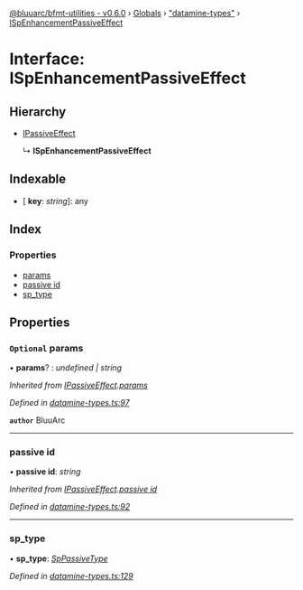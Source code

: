 [@bluuarc/bfmt-utilities - v0.6.0](../README.md) › [Globals](../globals.md) › ["datamine-types"](../modules/_datamine_types_.md) › [ISpEnhancementPassiveEffect](_datamine_types_.ispenhancementpassiveeffect.md)

# Interface: ISpEnhancementPassiveEffect

## Hierarchy

* [IPassiveEffect](_datamine_types_.ipassiveeffect.md)

  ↳ **ISpEnhancementPassiveEffect**

## Indexable

* \[ **key**: *string*\]: any

## Index

### Properties

* [params](_datamine_types_.ispenhancementpassiveeffect.md#optional-params)
* [passive id](_datamine_types_.ispenhancementpassiveeffect.md#passive-id)
* [sp_type](_datamine_types_.ispenhancementpassiveeffect.md#sp_type)

## Properties

### `Optional` params

• **params**? : *undefined | string*

*Inherited from [IPassiveEffect](_datamine_types_.ipassiveeffect.md).[params](_datamine_types_.ipassiveeffect.md#optional-params)*

*Defined in [datamine-types.ts:97](https://github.com/BluuArc/bfmt-utilities/blob/master/src/datamine-types.ts#L97)*

**`author`** BluuArc

___

###  passive id

• **passive id**: *string*

*Inherited from [IPassiveEffect](_datamine_types_.ipassiveeffect.md).[passive id](_datamine_types_.ipassiveeffect.md#passive-id)*

*Defined in [datamine-types.ts:92](https://github.com/BluuArc/bfmt-utilities/blob/master/src/datamine-types.ts#L92)*

___

###  sp_type

• **sp_type**: *[SpPassiveType](../enums/_datamine_types_.sppassivetype.md)*

*Defined in [datamine-types.ts:129](https://github.com/BluuArc/bfmt-utilities/blob/master/src/datamine-types.ts#L129)*
